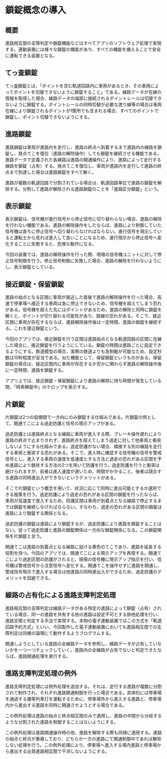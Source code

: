 # 鎖錠概念の導入

## 概要
進路相互間の支障判定や鎖錠機能などはすべてアプリのソフトウェア処理で実現する。連動装置には様々な鎖錠の機能があり、すべての機能を備えることで安全に運転できる装置となる。

## てっ査鎖錠
てっ査鎖錠とは、「ポイントを含む軌道回路内に車両があるとき、その車両によってポイントを切替できないように鎖錠すること」である。線路データが在線の情報を取得した場合、線路データの端部に接続されるポイントレールは切替できないように鎖錠する。ポイントレールの同時切替が必要な渡り線等の場合は車両在線により鎖錠されるポイントが1箇所でも含まれる場合、すべてのポイントで鎖錠し、ポイント切替できないようにする。

## 進路鎖錠
進路鎖錠は車両が進路内を走行し、進路の終点へ到着するまで進路内の線路を鎖錠し、発点てこを復位（進路の解除操作）しても鎖錠を継続させる機能である。進路データで定義された各線路は進路の開通操作により、進路によって走行する線路を鎖錠（占有）する。発点てこを復位し、車両が進路内を走行して進路の終点まで到達した場合は進路鎖錠をすべて解く。

進路が複数の軌道回路で分割されている場合は、軌道回路単位で進路の鎖錠を解除する。分割して進路が解除される進路鎖錠のことを「進路区分鎖錠」という。

## 表示鎖錠
表示鎖錠は、信号機が進行信号から停止信号に切り替わらない場合、進路の解除を行わない機能である。進路の解除操作をしたならば、進路により制御していた信号機は直ちに停止信号へ切り替わらなければならない。進行信号を現示していると運転士から見れば進入して良いことになるため、進行現示から停止信号へ変化することに失敗すると、危険な動作になる。

今回の装置では、進路の解除操作を行った際、現場の信号機ユニットに対して停止信号制御を行う。停止信号制御に失敗した場合、進路の解除を行わないようにし、表示鎖錠としている。

## 接近鎖錠・保留鎖錠
進路の始点となる区間に車両が接近した直後で進路の解除操作を行った場合、高速で停車場へ接近する車両は急に停止できないため、信号機を超えてしまう恐れがある。信号機を超えた先にはポイントがあるため、進路の解除と同時に鎖錠を解くと、ポイントが切り替わる可能性があり、脱線の恐れがある。そこで、接近区間に車両が存在するならば、進路解除操作後は一定時間、進路の鎖錠を継続する。これを接近鎖錠という。

今回のアプリでは、接近鎖錠を行う区間は進路始点となる軌道回路の区間に在線した場合に、接近鎖錠を行うようにしている。鎖錠の時間は進路ごとに設定できるようにする。鉄道模型の場合、実際の鉄道よりも急制動が可能なため、設定秒数は10秒程度が妥当である。似た機能として、保留鎖錠というものがある。保留鎖錠の場合は、接近区間内に車両が存在するか否かに関わらず進路の解除操作後に一定時間、進路を鎖錠する。

アプリ上では、接近鎖錠・保留鎖錠により進路の解除に待ち時間が発生している間、「時素解錠中」のテロップを表示する。

## 片鎖錠
片鎖錠は2つの設備間で一方向にのみ鎖錠する仕組みである。片鎖錠の例として、開通てこによる過走防護と信号の現示アップがある。

過走防護とは進路終点となる線路に車両が進入する際、ブレーキ操作遅れにより進路の終点で止まりきれず、進路終点を超えてしまう過走に対して他車両と衝突しないようにする仕組みである。過走防護がない場合、隣接する別の線路を走行する車両と衝突する恐れがある。そこで、進入時に確認する信号機の信号を警戒信号とし、進入する車両の速度を低速度とする方法と過走の恐れがある区間を予め進路により鎖状する方法の2つを用いて防護を行う。過走防護を行うと衝突は避けられますが、前者は進入速度が遅いため、時間がかかること、後者は競合する進路の同時進出入ができないというデメリットがある。

そこで片鎖錠という概念を用いて、状況に応じて同時に進出可能とするか選択できる施策を行う。過走防護により過走の恐れがある区間の鎖錠を行ったならば、車両が高速度で進入するため、防護区間は車両が到着点となる線路で停止するまでは鎖錠を継続しなければならない。すなわち、過走の恐れがある区間の鎖錠は進路により鎖錠する関係となる。

過走防護の鎖錠は進路により鎖錠するが、過走防護により進路を鎖錠することはない。従って過走防護と進路の鎖錠関係は一方向な鎖錠関係になる。この鎖錠関係を片鎖錠と言う。

開通てこは進路の到着点となる線路に設ける黄色のてこであり、進路を延長する役割を持つ。今回のアプリでは、開通てこによる現示アップを再現する。開通てこにより過走区間の防護がされると、現場の信号機に現示アップ指示を行い、信号機は警戒信号から注意信号へ変化する。開通てこを操作せずに進路を開通し、警戒信号現示で進入する場合は他進路の同時進出入ができるため、過走防護のデメリットを回避できる。

## 線路の占有化による進路支障判定処理
進路相互間の支障判定は線路データがある特定の進路によって鎖錠（占有）されている場合、同一の進路を共有する他の進路は設定不可とする排他処理を行い、進路支障と判定する手法で実現する。本物の電子連動装置ではこの方式を「軌道回路予約方式」といい、今回製作した電子連動装置においても進路相互間での支障判定は同様の論理にて動作するようプログラムする。

開通しようとしている進路の全線路データを参照し、線路データが占有していないかを一つ一つチェックしていく。進路内の全線路が占有でないと判定できたならば、進路開通処理を実行する。

## 進路支障判定処理の例外
進路支障判定処理には例外処理を追加する。それは、走行する進路が複数に分割されて制作され、それぞれ進路開通制御を行った場合である。具体的には停車場を通過する優等列車灯を運転するために、停車場外から進入する進路と、停車場内から進出する進路を同時に開通させようとする場合である。

この例外処理は進路の始点と終点相互間のみで適用し、進路の中間から分岐するような分割された進路を制御することはないようにする。

この例外処理は進路開通操作時の他、進路を解除する際も同様に適用する。進路の始点と終点が重複しており、どちらか一方の進路にて開通制御中であれば解除しない処理を行う。この例外処理により、停車場へ進入する場内進路と停車場から進出する出発進路相互間で干渉しないようにする。